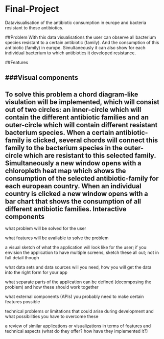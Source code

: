 Final-Project
==================
Datavisualisation of the antibiotic consumption in europe and bacteria resistant to these antibiotics.

##Problem
With this data visualisations the user can observe all bacterium species resistant to a certain antibiotic (family). And the consumption of this antibiotic (family) in europe. Simultaneously it can also show for each individual bacterium to which antibiotics it developed resistance. 


##Features

###Visual components
------------------
To solve this problem a chord diagram-like visulation will be implemented, which will consist out of two circles: an inner-circle which will contain the different antibiotic families and an outer-circle which will contain different resistant bacterium species. When a certain antibiotic-family is clicked, several chords will connect this family to the bacterium species in the outer-circle which are resistant to this selected family. Simultaneously a new window opens with a chloropleth heat map which shows the consumption of the selected antibiotic-family for each european country. When an individual country is clicked a new window opens with a bar chart that shows the consumption of all different antibiotic families.
Interactive components
-------------------







what problem will be solved for the user

what features will be available to solve the problem

a visual sketch of what the application will look like for the user; if you envision the application to have multiple screens, sketch these all out; not in full detail though

what data sets and data sources will you need, how you will get the data into the right form for your app

what separate parts of the application can be defined (decomposing the problem) and how these should work together

what external components (APIs) you probably need to make certain features possible

technical problems or limitations that could arise during development and what possibilities you have to overcome these

a review of similar applications or visualizations in terms of features and technical aspects (what do they offer? how have they implemented it?)
